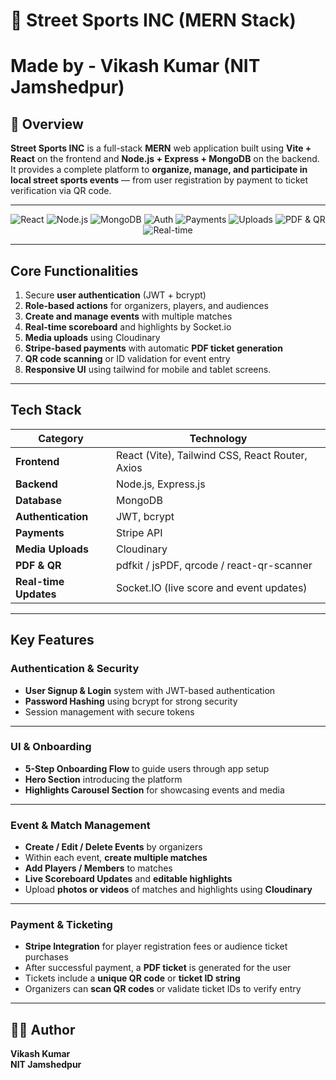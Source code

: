 # 🏏 Street Sports INC (MERN Stack)

# Made by -  Vikash Kumar (NIT Jamshedpur)

## 📖 Overview  
**Street Sports INC** is a full-stack **MERN** web application built using **Vite + React** on the frontend and **Node.js + Express + MongoDB** on the backend.  
It provides a complete platform to **organize, manage, and participate in local street sports events** — from user registration by payment to ticket verification via QR code.

---

<div align="center">

![React](https://img.shields.io/badge/Frontend-React%20(Vite)%20%7C%20Tailwind%20CSS-blue?style=for-the-badge&logo=react)
![Node.js](https://img.shields.io/badge/Backend-Node.js%20%7C%20Express.js-green?style=for-the-badge&logo=node.js)
![MongoDB](https://img.shields.io/badge/Database-MongoDB-brightgreen?style=for-the-badge&logo=mongodb)
![Auth](https://img.shields.io/badge/Auth-JWT%20%7C%20bcrypt-yellow?style=for-the-badge&logo=auth0)
![Payments](https://img.shields.io/badge/Payments-Stripe-blueviolet?style=for-the-badge&logo=stripe)
![Uploads](https://img.shields.io/badge/Media%20Uploads-Cloudinary-lightblue?style=for-the-badge&logo=cloudinary)
![PDF & QR](https://img.shields.io/badge/PDF%20%26%20QR-pdfkit%20%7C%20jsPDF%20%7C%20qrcode-orange?style=for-the-badge&logo=adobeacrobatreader)
![Real-time](https://img.shields.io/badge/Real--time%20Updates-Socket.IO-black?style=for-the-badge&logo=socket.io)


</div>

---


##  Core Functionalities  

1. Secure **user authentication** (JWT + bcrypt)  
2. **Role-based actions** for organizers, players, and audiences  
3. **Create and manage events** with multiple matches  
4. **Real-time scoreboard** and highlights by Socket.io 
5. **Media uploads** using Cloudinary  
6. **Stripe-based payments** with automatic **PDF ticket generation**  
7. **QR code scanning** or ID validation for event entry  
8. **Responsive UI** using tailwind for mobile and tablet screens.

---

##  Tech Stack  

| Category | Technology |
|-----------|-------------|
| **Frontend** | React (Vite), Tailwind CSS, React Router, Axios |
| **Backend** | Node.js, Express.js |
| **Database** | MongoDB |
| **Authentication** | JWT, bcrypt |
| **Payments** | Stripe API |
| **Media Uploads** | Cloudinary |
| **PDF & QR** | pdfkit / jsPDF, qrcode / react-qr-scanner |
| **Real-time Updates** | Socket.IO (live score and event updates) |


---

## Key Features  

###  Authentication & Security  
- **User Signup & Login** system with JWT-based authentication  
- **Password Hashing** using bcrypt for strong security  
- Session management with secure tokens  

---

###  UI & Onboarding  
- **5-Step Onboarding Flow** to guide users through app setup  
- **Hero Section** introducing the platform  
- **Highlights Carousel Section** for showcasing events and media  

---

### Event & Match Management  
- **Create / Edit / Delete Events** by organizers  
- Within each event, **create multiple matches**  
- **Add Players / Members** to matches  
- **Live Scoreboard Updates** and **editable highlights**  
- Upload **photos or videos** of matches and highlights using **Cloudinary**  

---

### Payment & Ticketing  
- **Stripe Integration** for player registration fees or audience ticket purchases  
- After successful payment, a **PDF ticket** is generated for the user  
- Tickets include a **unique QR code** or **ticket ID string**  
- Organizers can **scan QR codes** or validate ticket IDs to verify entry  

---

## 👨‍💻 Author  
**Vikash Kumar**  
**NIT Jamshedpur**

